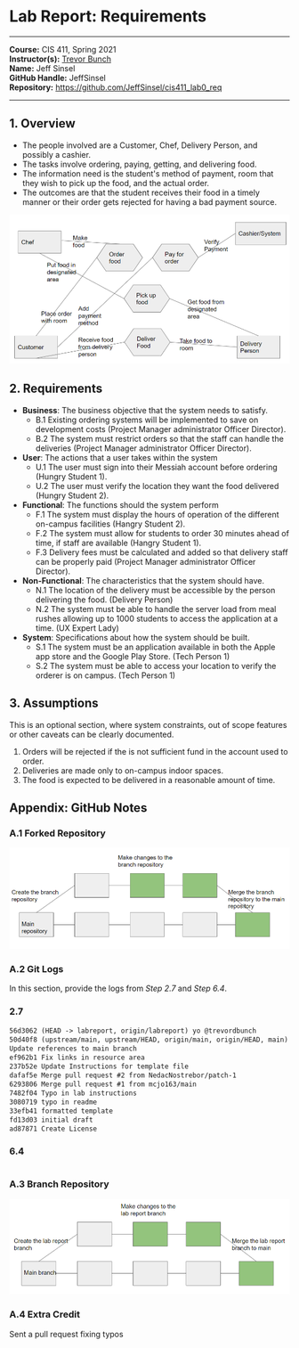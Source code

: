 # Lab Report: Requirements
___
**Course:** CIS 411, Spring 2021  
**Instructor(s):** [Trevor Bunch](https://github.com/trevordbunch)  
**Name:** Jeff Sinsel  
**GitHub Handle:** JeffSinsel  
**Repository:** https://github.com/JeffSinsel/cis411_lab0_req
___

## 1. Overview
- The people involved are a Customer, Chef, Delivery Person, and possibly a cashier. 
- The tasks involve ordering, paying, getting, and delivering food. 
- The information need is the student's method of payment, room that they wish to pick up the food, and the actual order.
- The outcomes are that the student receives their food in a timely manner or their order gets rejected for having a bad payment source.

![Business Graphic](/assets/businessGraphic.PNG)

## 2. Requirements
- **Business**: The business objective that the system needs to satisfy.
  - B.1 Existing ordering systems will be implemented to save on development costs (Project Manager administrator Officer Director).
  - B.2 The system must restrict orders so that the staff can handle the deliveries (Project Manager administrator Officer Director).
- **User**: The actions that a user takes within the system
  - U.1 The user must sign into their Messiah account before ordering (Hungry Student 1).
  - U.2 The user must verify the location they want the food delivered (Hungry Student 2). 
- **Functional**: The functions should the system perform
  - F.1 The system must display the hours of operation of the different on-campus facilities (Hangry Student 2).
  - F.2 The system must allow for students to order 30 minutes ahead of time, if staff are available (Hangry Student 1).
  - F.3 Delivery fees must be calculated and added so that delivery staff can be properly paid (Project Manager administrator Officer Director).
- **Non-Functional**: The characteristics that the system should have.
  - N.1 The location of the delivery must be accessible by the person delivering the food. (Delivery Person)
  - N.2 The system must be able to handle the server load from meal rushes allowing up to 1000 students to access the application at a time. (UX Expert Lady)
- **System**: Specifications about how the system should be built.
  - S.1 The system must be an application available in both the Apple app store and the Google Play Store. (Tech Person 1)
  - S.2 The system must be able to access your location to verify the orderer is on campus. (Tech Person 1)

## 3. Assumptions
This is an optional section, where system constraints, out of scope features or other caveats can be clearly documented.

1. Orders will be rejected if the is not sufficient fund in the account used to order.
2. Deliveries are made only to on-campus indoor spaces.
3. The food is expected to be delivered in a reasonable amount of time. 

## Appendix: GitHub Notes

### A.1 Forked Repository
![Forked Repository Diagram](/assets/forkedRepositoryGraphic.PNG)

### A.2 Git Logs
In this section, provide the logs from *Step 2.7* and *Step 6.4*.
### 2.7
```
56d3062 (HEAD -> labreport, origin/labreport) yo @trevordbunch
50d40f8 (upstream/main, upstream/HEAD, origin/main, origin/HEAD, main) Update references to main branch
ef962b1 Fix links in resource area
237b52e Update Instructions for template file
dafaf5e Merge pull request #2 from NedacNostrebor/patch-1
6293806 Merge pull request #1 from mcjo163/main
7482f04 Typo in lab instructions
3080719 typo in readme
33efb41 formatted template
fd13d03 initial draft
ad87871 Create License
```
### 6.4
```

```
### A.3 Branch Repository
![Branch Diagram](/assets/branchOffMainGraphic.PNG)

### A.4 Extra Credit
Sent a pull request fixing typos